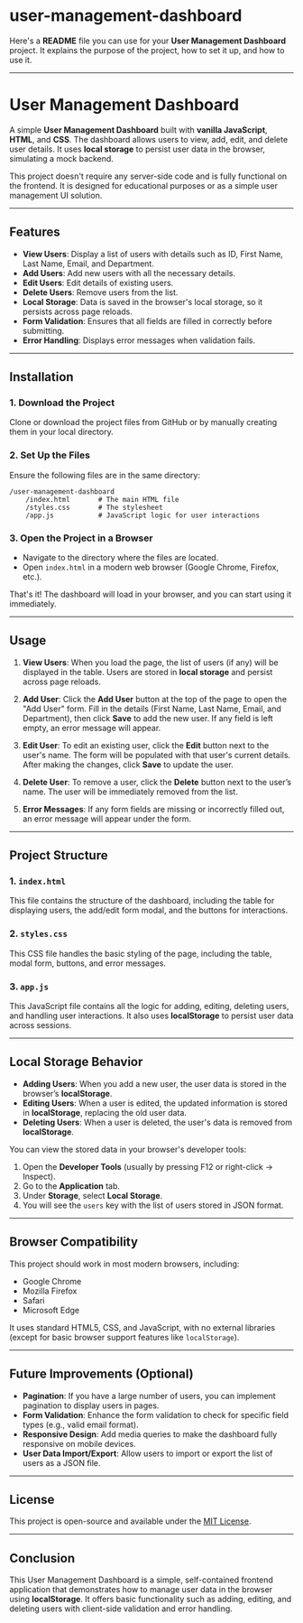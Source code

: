# user-management-dashboard
Here's a **README** file you can use for your **User Management Dashboard** project. It explains the purpose of the project, how to set it up, and how to use it.

---

# User Management Dashboard

A simple **User Management Dashboard** built with **vanilla JavaScript**, **HTML**, and **CSS**. The dashboard allows users to view, add, edit, and delete user details. It uses **local storage** to persist user data in the browser, simulating a mock backend. 

This project doesn't require any server-side code and is fully functional on the frontend. It is designed for educational purposes or as a simple user management UI solution.

---

## Features

- **View Users**: Display a list of users with details such as ID, First Name, Last Name, Email, and Department.
- **Add Users**: Add new users with all the necessary details.
- **Edit Users**: Edit details of existing users.
- **Delete Users**: Remove users from the list.
- **Local Storage**: Data is saved in the browser's local storage, so it persists across page reloads.
- **Form Validation**: Ensures that all fields are filled in correctly before submitting.
- **Error Handling**: Displays error messages when validation fails.

---

## Installation

### 1. Download the Project

Clone or download the project files from GitHub or by manually creating them in your local directory.

### 2. Set Up the Files

Ensure the following files are in the same directory:

```
/user-management-dashboard
    /index.html       # The main HTML file
    /styles.css       # The stylesheet
    /app.js           # JavaScript logic for user interactions
```

### 3. Open the Project in a Browser

- Navigate to the directory where the files are located.
- Open `index.html` in a modern web browser (Google Chrome, Firefox, etc.).
  
That's it! The dashboard will load in your browser, and you can start using it immediately.

---

## Usage

1. **View Users**: When you load the page, the list of users (if any) will be displayed in the table. Users are stored in **local storage** and persist across page reloads.
   
2. **Add User**: Click the **Add User** button at the top of the page to open the "Add User" form. Fill in the details (First Name, Last Name, Email, and Department), then click **Save** to add the new user. If any field is left empty, an error message will appear.

3. **Edit User**: To edit an existing user, click the **Edit** button next to the user's name. The form will be populated with that user's current details. After making the changes, click **Save** to update the user.

4. **Delete User**: To remove a user, click the **Delete** button next to the user’s name. The user will be immediately removed from the list.

5. **Error Messages**: If any form fields are missing or incorrectly filled out, an error message will appear under the form.

---

## Project Structure

### 1. `index.html`

This file contains the structure of the dashboard, including the table for displaying users, the add/edit form modal, and the buttons for interactions.

### 2. `styles.css`

This CSS file handles the basic styling of the page, including the table, modal form, buttons, and error messages.

### 3. `app.js`

This JavaScript file contains all the logic for adding, editing, deleting users, and handling user interactions. It also uses **localStorage** to persist user data across sessions.

---

## Local Storage Behavior

- **Adding Users**: When you add a new user, the user data is stored in the browser’s **localStorage**.
- **Editing Users**: When a user is edited, the updated information is stored in **localStorage**, replacing the old user data.
- **Deleting Users**: When a user is deleted, the user's data is removed from **localStorage**.

You can view the stored data in your browser's developer tools:

1. Open the **Developer Tools** (usually by pressing F12 or right-click → Inspect).
2. Go to the **Application** tab.
3. Under **Storage**, select **Local Storage**.
4. You will see the `users` key with the list of users stored in JSON format.

---

## Browser Compatibility

This project should work in most modern browsers, including:

- Google Chrome
- Mozilla Firefox
- Safari
- Microsoft Edge

It uses standard HTML5, CSS, and JavaScript, with no external libraries (except for basic browser support features like `localStorage`).

---

## Future Improvements (Optional)

- **Pagination**: If you have a large number of users, you can implement pagination to display users in pages.
- **Form Validation**: Enhance the form validation to check for specific field types (e.g., valid email format).
- **Responsive Design**: Add media queries to make the dashboard fully responsive on mobile devices.
- **User Data Import/Export**: Allow users to import or export the list of users as a JSON file.

---

## License

This project is open-source and available under the [MIT License](LICENSE).

---

## Conclusion

This User Management Dashboard is a simple, self-contained frontend application that demonstrates how to manage user data in the browser using **localStorage**. It offers basic functionality such as adding, editing, and deleting users with client-side validation and error handling.
